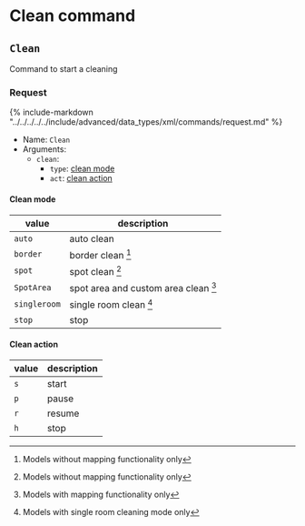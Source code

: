 # Clean command

## `Clean`

Command to start a cleaning

### Request

{%
   include-markdown "../../../../../include/advanced/data_types/xml/commands/request.md"
%}

- Name: `Clean`
- Arguments:
  - `clean`:
    - `type`: [clean mode](#clean-mode)
    - `act`: [clean action](#clean-action)

#### Clean mode

| value        | description                          |
| ------------ | ------------------------------------ |
| `auto`       | auto clean                           |
| `border`     | border clean [^1]                    |
| `spot`       | spot clean [^1]                      |
| `SpotArea`   | spot area and custom area clean [^2] |
| `singleroom` | single room clean [^3]               |
| `stop`       | stop                                 |

[^1]: Models without mapping functionality only
[^2]: Models with mapping functionality only
[^3]: Models with single room cleaning mode only

#### Clean action

| value | description |
| ----- | ----------- |
| `s`   | start       |
| `p`   | pause       |
| `r`   | resume      |
| `h`   | stop        |
